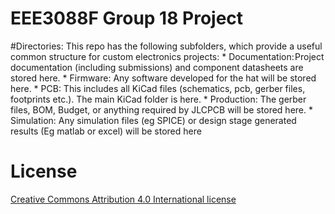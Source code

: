# EEE3088F Group 18 Project

#Directories:
This repo has the following subfolders, which provide a useful common structure for custom electronics projects:
    * Documentation: Project documentation (including submissions) and component datasheets are stored here.
    * Firmware: Any software developed for the hat will be stored here.
    * PCB: This includes all KiCad files (schematics, pcb, gerber files, footprints etc.). The main KiCad folder is here.
    * Production: The gerber files, BOM, Budget, or anything required by JLCPCB will be stored here.
    * Simulation: Any simulation files (eg SPICE) or design stage generated results (Eg matlab or excel) will be stored here

# License
[Creative Commons Attribution 4.0 International license](https://choosealicense.com/licenses/cc-by-4.0/)